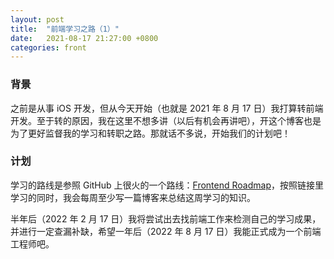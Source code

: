 ```yaml
---
layout: post
title:  "前端学习之路（1）"
date:   2021-08-17 21:27:00 +0800
categories: front
---
```


### 背景
之前是从事 iOS 开发，但从今天开始（也就是 2021 年 8 月 17 日）我打算转前端开发。至于转的原因，我在这里不想多讲（以后有机会再讲吧），开这个博客也是为了更好监督我的学习和转职之路。那就话不多说，开始我们的计划吧！

### 计划
学习的路线是参照 GitHub 上很火的一个路线：[Frontend Roadmap](https://github.com/kamranahmedse/developer-roadmap)，按照链接里学习的同时，我会每周至少写一篇博客来总结这周学习的知识。

半年后（2022 年 2 月 17 日）我将尝试出去找前端工作来检测自己的学习成果，并进行一定查漏补缺，希望一年后（2022 年 8 月 17 日）我能正式成为一个前端工程师吧。